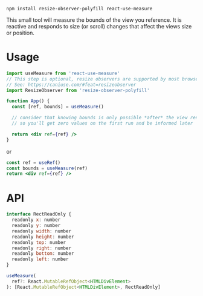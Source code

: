    npm install resize-observer-polyfill react-use-measure

This small tool will measure the bounds of the view you reference. It is reactive and responds to size (or scroll) changes that affect the views size or position.

# Usage

```jsx
import useMeasure from 'react-use-measure'
// This step is optional, resize observers are supported by most browsers
// See: https://caniuse.com/#feat=resizeobserver
import ResizeObserver from 'resize-observer-polyfill'

function App() {
  const [ref, bounds] = useMeasure()

  // consider that knowing bounds is only possible *after* the view renders
  // so you'll get zero values on the first run and be informed later

  return <div ref={ref} />
}
```

or

```jsx
const ref = useRef()
const bounds = useMeasure(ref)
return <div ref={ref} />
```

# API

```jsx
interface RectReadOnly {
  readonly x: number
  readonly y: number
  readonly width: number
  readonly height: number
  readonly top: number
  readonly right: number
  readonly bottom: number
  readonly left: number
}

useMeasure(
  ref?: React.MutableRefObject<HTMLDivElement>
): [React.MutableRefObject<HTMLDivElement>, RectReadOnly]
```
